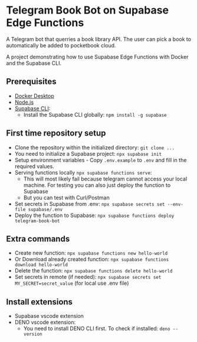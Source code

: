 # Telegram Book Bot on Supabase Edge Functions

A Telegram bot that querries a book library API. 
The user can pick a book to automatically be added to pocketbook cloud.

A project demonstrating how to use Supabase Edge Functions with Docker and the Supabase CLI.

## Prerequisites

- [Docker Desktop](https://www.docker.com/products/docker-desktop/)
- [Node.js](https://nodejs.org/)
- [Supabase CLI](https://supabase.com/docs/guides/cli):
    - Install the Supabase CLI globally: `npm install -g supabase`


## First time repository setup

- Clone the repository within the initialized directory: `git clone ...`
- You need to initialize a Supabase project: `npx supabase init`
- Setup environment variables - Copy `.env.example` to `.env` and fill in the required values.
- Serving functions locally `npx supabase functions serve`:
    - This will most likely fail because telegram cannot access your local machine. For testing you can also just deploy the function to Supabase
    - But you can test with Curl/Postman
- Set secrets in Supabase from .env: `npx supabase secrets set --env-file supabase/.env`
- Deploy the function to Supabase: `npx supabase functions deploy telegram-book-bot`

## Extra commands

- Create new function: `npx supabase functions new hello-world`
- Or Download already created function: `npx supabase functions download hello-world`
- Delete the function: `npx supabase functions delete hello-world`
- Set secrets in remote (if needed): `npx supabase secrets set MY_SECRET=secret_value` (for local use .env file)

## Install extensions

- Supabase vscode extension
- DENO vscode extension:
  - You need to install DENO CLI first. To check if installed: `deno --version`
